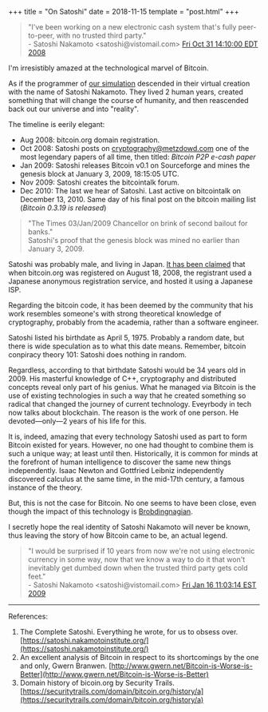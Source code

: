 +++
title = "On Satoshi"
date = 2018-11-15
template = "post.html"
+++

> "I've been working on a new electronic cash system that's fully peer-to-peer, with no trusted third party."  
> \- Satoshi Nakamoto <satoshi<span></span>@vistomail.com> [Fri Oct 31 14:10:00 EDT 2008](http://www.metzdowd.com/pipermail/cryptography/2008-October/014810.html)

I'm irresistibly amazed at the technological marvel of Bitcoin.

As if the programmer of [our simulation](https://en.wikipedia.org/wiki/Simulation_hypothesis) descended in their virtual creation with the name of Satoshi Nakamoto. They lived 2 human years, created something that will change the course of humanity, and then reascended back out our universe and into "reality".

The timeline is eerily elegant:

* Aug 2008: bitcoin.org domain registration.
* Oct 2008: Satoshi posts on cryptography@metzdowd.com one of the most legendary papers of all time, then titled: *Bitcoin P2P e-cash paper*
* Jan 2009: Satoshi releases Bitcoin v0.1 on Sourceforge and mines the genesis block at January 3, 2009, 18:15:05 UTC.
* Nov 2009: Satoshi creates the bitcointalk forum.
* Dec 2010: The last we hear of Satoshi. Last active on bitcointalk on December 13, 2010. Same day of his final post on the bitcoin mailing list (*Bitcoin 0.3.19 is released*)

> "The Times 03/Jan/2009 Chancellor on brink of second bailout for banks."  
> Satoshi's proof that the genesis block was mined no earlier than January 3, 2009.

Satoshi was probably male, and living in Japan. [It has been claimed](https://diginomics.com/2013/01/09/who-is-satoshi-nakamoto/) that when bitcoin.org was registered on August 18, 2008, the registrant used a Japanese anonymous registration service, and hosted it using a Japanese ISP.

Regarding the bitcoin code, it has been deemed by the community that his work resembles someone's with strong theoretical knowledge of cryptography, probably from the academia, rather than a software engineer.

Satoshi listed his birthdate as April 5, 1975. Probably a random date, but there is wide speculation as to what this date means. Remember, bitcoin conpiracy theory 101: Satoshi does nothing in random.

Regardless, according to that birthdate Satoshi would be 34 years old in 2009. His masterful knowledge of C++, cryptography and distributed concepts reveal only part of his genius. What he managed via Bitcoin is the use of existing technologies in such a way that he created something so radical that changed the journey of current technology. Eveyrbody in tech now talks about blockchain. The reason is the work of one person. He devoted—only—2 years of his life for this.

It is, indeed, amazing that every technology Satoshi used as part to form Bitcoin existed for years. However, no one had thought to combine them is such a unique way; at least until then. Historically, it is common for minds at the forefront of human intelligence to discover the same new things independently. Isaac Newton and Gottfried Leibniz independently discovered calculus at the same time, in the mid-17th century, a famous instance of the theory.

But, this is not the case for Bitcoin. No one seems to have been close, even though the impact of this technology is [Brobdingnagian](https://youtu.be/DW9WXMp7RDo?t=87).

I secretly hope the real identity of Satoshi Nakamoto will never be known, thus leaving the story of how Bitcoin came to be, an actual legend.

> "I would be surprised if 10 years from now we're not using electronic currency in some way, now that we know a way to do it that won't inevitably get dumbed down when the trusted third party gets cold feet."  
> \- Satoshi Nakamoto <satoshi<span></span>@vistomail.com> [Fri Jan 16 11:03:14 EST 2009](http://www.metzdowd.com/pipermail/cryptography/2009-January/015014.html)

---

References:

1. The Complete Satoshi. Everything he wrote, for us to obsess over. [https://satoshi.nakamotoinstitute.org/](https://satoshi.nakamotoinstitute.org/)
2. An excellent analysis of Bitcoin in respect to its shortcomings by the one and only, Gwern Branwen. [http://www.gwern.net/Bitcoin-is-Worse-is-Better](http://www.gwern.net/Bitcoin-is-Worse-is-Better)
3. Domain history of bicoin.org by Security Trails. [https://securitytrails.com/domain/bitcoin.org/history/a](https://securitytrails.com/domain/bitcoin.org/history/a)
